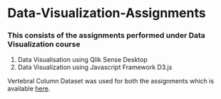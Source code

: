 # Data-Visualization-Assignments
### This consists of the assignments performed under Data Visualization course
1. Data Visualisation using Qlik Sense Desktop
2. Data Visualization using Javascript Framework D3.js

Vertebral Column Dataset was used for both the assignments which is available [here](http://archive.ics.uci.edu/ml/datasets/vertebral+column).
